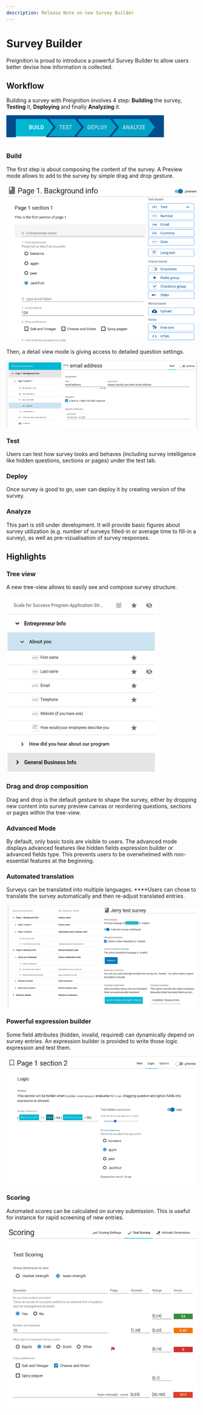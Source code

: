 ```yaml
---
description: Release Note on new Survey Builder
---
```


# Survey Builder

Preignition is proud to introduce a powerful Survey Builder to allow users better devise how information is collected.

## Workflow

Building a survey with Preignition involves 4 step: **Building** the survey, **Testing** it, **Deploying** and finally **Analyzing** it. 

![4 - steps workflow for constructing a survey](../.gitbook/assets/image%20%28124%29.png)

### Build

The first step is about composing the content of the survey. A Preview mode allows to add to the survey by simple drag and drop gesture.  

![Build preview mode for adding content](../.gitbook/assets/image%20%2869%29.png)

Then, a detail view mode is giving access to detailed question settings.

![Detailed view for editing a question](../.gitbook/assets/image%20%2880%29.png)

### Test

Users can test how survey looks and behaves \(including survey intelligence like hidden questions, sections or pages\) under the test tab.

### Deploy

Once survey is good to go, user can deploy it by creating version of the survey. 

### Analyze

This part is still under development. It will provide basic figures about survey utilization \(e.g. number of surveys filled-in or average time to fill-in a survey\), as well as pre-vizualisation of survey responses.

## Highlights

### Tree view

A new tree-view allows to easily see and compose survey structure. 

![Builder tree view to picture the structure of the survey](../.gitbook/assets/image%20%2818%29.png)

### Drag and drop composition

Drag and drop is the default gesture to shape the survey, either by dropping new content into survey preview canvas or reordering questions, sections or pages within the tree-view. 

### Advanced Mode

By default, only basic tools are visible to users. The advanced mode displays advanced features like hidden fields expression builder or advanced fields type. This prevents users to be overwhelmed with non-essential features at the beginning.

### Automated translation

Surveys can be translated into multiple languages. ****Users can chose to translate the survey automatically and then re-adjust translated entries.

![Translation tools](../.gitbook/assets/image%20%288%29.png)

### Powerful expression builder

Some field attributes \(hidden, invalid, required\) can dynamically depend on survey entries. An expression builder is provided to write those logic expression and test them. 

![Logic builder for a hidden attribute, along with the expression tester. ](../.gitbook/assets/image%20%28121%29.png)

### Scoring 

Automated scores can be calculated on survey submission. This is useful for instance for rapid screening of new entries. 

![Testing survey scoring for one dimension. Final score is displayed on basis of answers and scoring settings.](../.gitbook/assets/image%20%2874%29.png)

